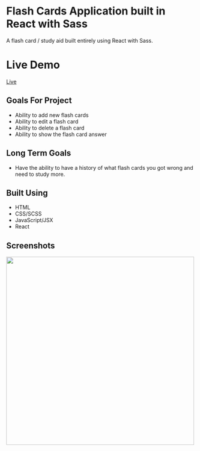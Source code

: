 # Flash Cards Application built in React with Sass
A flash card / study aid built entirely using React with Sass. 

# Live Demo
[Live](https://danieljbailey.github.io/Flash-Cards-React/)

## Goals For Project
* Ability to add new flash cards
* Ability to edit a flash card 
* Ability to delete a flash card
* Ability to show the flash card answer

## Long Term Goals
* Have the ability to have a history of what flash cards you got wrong and need to study more.

## Built Using
- HTML
- CSS/SCSS
- JavaScript/JSX
- React


## Screenshots
<img src="https://i.gyazo.com/ac151cfef99290a3bc1f167eec61002b.png" width="500px"/>